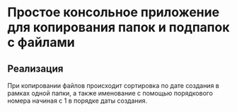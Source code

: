 # Простое консольное приложение для копирования папок и подпапок с файлами

## Реализация
При копировании файлов происходит сортировка по дате создания в рамках одной папки, 
а также именование с помощью порядкового номера начиная с 1 в порядке даты создания.
